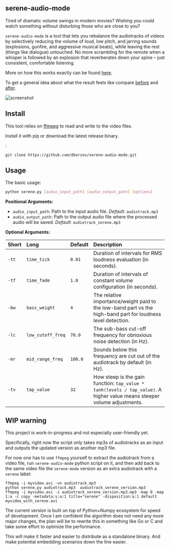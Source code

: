 ## serene-audio-mode

Tired of dramatic volume swings in modern movies? Wishing you could watch something without disturbing those who are close to you?




 `serene-audio-mode` is a tool that lets you rebalance the audiotracks of videos by selectively reducing the volume of loud, low pitch, and jarring sounds (explosions, gunfire, and aggressive musical beats), while leaving the rest (things like dialogue) untouched. No more scrambling for the remote when a whisper is followed by an explosion that reverberates down your spine – just consistent, comfortable listening.

More on how this works exactly can be found [here](https://github.com/dborzov/serene-audio-mode).

To get a general idea about what the result feels like compare [before](https://www.youtube.com/watch?v=MNZZhTXw72M) and [after](https://youtu.be/-Cy1-18S5A0).

![screenshot](https://www.borzov.ca/img/serene/comic.jpg)





## Install

This tool relies on [ffmpeg](https://www.ffmpeg.org/) to read and write to the video files. 

Install it with pip or download the latest release binary.




:

```
git clone https://github.com/dborzov/serene-audio-mode.git
```

## Usage

The basic usage:

```bash
python serene.py [audio_input_path] [audio_output_path] [options]
```

**Positional Arguments:**

*   `audio_input_path`: Path to the input audio file. *Default:* `audiotrack.mp3`
*   `audio_output_path`: Path to the output audio file where the processed audio will be saved. *Default:* `audiotrack_serene.mp3`

**Optional Arguments:**

| Short | Long              | Default | Description                                                                                                                               |
| :---- | :---------------- | :------ | :---------------------------------------------------------------------------------------------------------------------------------------- |
| `-tt` | `time_tick`     | `0.01`  | Duration of intervals for RMS loudness evaluation (in seconds).                                                                         |
| `-tf` | `time_fade`     | `1.0`   | Duration of intervals of constant volume configuration (in seconds).                                                                    |
| `-bw` | `bass_weight`   | `4`     | The relative importance/weight paid to the low-band part vs the high-band part for loudness level detection.                          |
| `-lc` | `low_cutoff_freq` | `70.0`  | The sub-bass cut-off frequency for obnoxious noise detection (in Hz).                                                                 |
| `-mr` | `mid_range_freq` | `100.0` | Sounds below this frequency are cut out of the audiotrack by default (in Hz).                                                          |
| `-tv` | `tap_value`     | `32`    | How steep is the gain function: `tap_value * tanh(levels / tap_value)`. A higher value means steeper volume adjustments. |



## WIP warning

This project is work-in-progress and not especially user-friendly yet. 

Specifically, right now the script only takes mp3s of audiotracks as an input and outputs the updated version as another mp3 file.

For now one has to use `ffmpeg` yourself to extract the audiotrack from a video file, run `serene-audio-mode` python script on it, and then add back to the same video file the `serene-mode` version as an extra audiotrack with a `serene` label:

```
ffmpeg -i myvideo.avi -vn audiotrack.mp3
python serene.py audiotrack.mp3  audiotrack_serene_version.mp3
ffmpeg -i myvideo.avi -i audiotrack_serene_version.mp3.mp3 -map 0 -map 1:a -c copy -metadata:s:a:1 title="serene" -disposition:a:1 default myvideo_with_serene.avi
```

 The current version is built on top of Python+Numpy ecosystem for speed of development.  Once I am confident the algorithm does not need any more major changes, the plan will be to rewrite this in something like Go or C and take some effort to optimize the performance. 

This will make it faster and easier to distribute as a standalone binary. And make potential embedding scenarios down the line easier.




